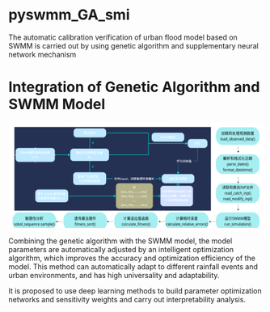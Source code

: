 # pyswmm_GA_smi
The automatic calibration verification of urban flood model based on SWMM is carried out by using genetic algorithm and supplementary neural network mechanism
# Integration of Genetic Algorithm and SWMM Model

![Couple_DL_GA_SWMM](kw_05_plot/Couple_DL_GA_SWMM.png)

Combining the genetic algorithm with the SWMM model, the model parameters are automatically adjusted by an intelligent optimization algorithm, which improves the accuracy and optimization efficiency of the model. This method can automatically adapt to different rainfall events and urban environments, and has high universality and adaptability. 

It is proposed to use deep learning methods to build parameter optimization networks and sensitivity weights and carry out interpretability analysis.
